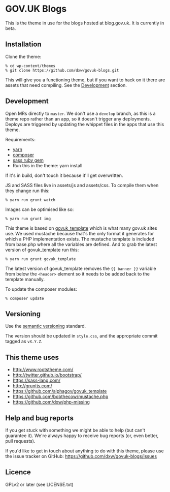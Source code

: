 # GOV.UK Blogs

This is the theme in use for the blogs hosted at blog.gov.uk. It is currently in beta.


## Installation

Clone the theme:

    % cd wp-content/themes
    % git clone https://github.com/dxw/govuk-blogs.git

This will give you a functioning theme, but if you want to hack on it there are assets that need compiling. See the [Development](#development) section.


## Development

Open MRs directly to `master`. We don't use a `develop` branch, as this is a theme repo rather than an app, so it doesn't trigger any deployments. Deploys are triggered by updating the whippet files in the apps that use this theme.

Requirements:

* [yarn](https://yarnpkg.com/)
* [composer](https://getcomposer.org/)
* [sass ruby gem](https://rubygems.org/gems/sass/versions/3.4.22)
* Run this in the theme: yarn install

If it's in build, don't touch it because it'll get overwritten.

JS and SASS files live in assets/js and assets/css. To compile them when they change run this:

    % yarn run grunt watch

Images can be optimised like so:

    % yarn run grunt img

This theme is based on [govuk_template](https://github.com/alphagov/govuk_template) which is what many gov.uk sites use. We used mustache because that's the only format it generates for which a PHP implementation exists. The mustache template is included from base.php where all the variables are defined. And to grab the latest version of govuk_template run this:

    % yarn run grunt govuk_template

The latest version of govuk_template removes the `{{ banner }}` variable from below the `<header>` element so it needs to be added back to the template manually.

To update the composer modules:

    % composer update

## Versioning

Use the [semantic versioning](https://semver.org/) standard.

The version should be updated in `style.css`, and the appropriate commit tagged as `vX.Y.Z`.

## This theme uses

* http://www.rootstheme.com/
* http://twitter.github.io/bootstrap/
* https://sass-lang.com/
* http://gruntjs.com/
* https://github.com/alphagov/govuk_template
* https://github.com/bobthecow/mustache.php
* https://github.com/dxw/php-missing


## Help and bug reports

If you get stuck with something we might be able to help (but can't guarantee it). We're always happy to receive bug reports (or, even better, pull requests).

If you'd like to get in touch about anything to do with this theme, please use the issue tracker on GitHub: https://github.com/dxw/govuk-blogs/issues


## Licence

GPLv2 or later (see LICENSE.txt)
